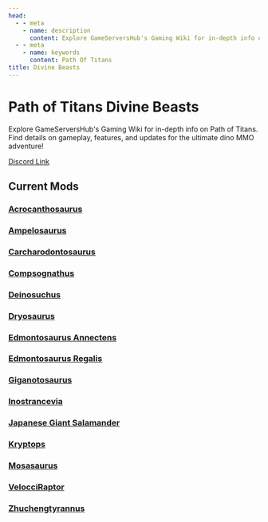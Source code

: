 ```yaml
---
head:
  - - meta
    - name: description
      content: Explore GameServersHub's Gaming Wiki for in-depth info on Path of Titans. Find details on gameplay, features, and updates for the ultimate dino MMO adventure!
  - - meta
    - name: keywords
      content: Path Of Titans
title: Divine Beasts
---
```


# Path of Titans Divine Beasts

Explore GameServersHub's Gaming Wiki for in-depth info on Path of Titans. Find details on gameplay, features, and updates for the ultimate dino MMO adventure!

[Discord Link](#)

## Current Mods

### [Acrocanthosaurus](./Path-of-Titans-DivineAcroRedux)

### [Ampelosaurus](./Path-of-Titans-DivineAmp)

### [Carcharodontosaurus](./Path-of-Titans-DivineCarchar)

### [Compsognathus](./Path-of-Titans-DivineCompy)

### [Deinosuchus](./Path-of-Titans-DivineDeino)

### [Dryosaurus](./Path-of-Titans-DivineDryo)

### [Edmontosaurus Annectens](./Path-of-Titans-DivineAnnectens)

### [Edmontosaurus Regalis](./Path-of-Titans-DivineRegalis)

### [Giganotosaurus](./Path-of-Titans-DivineGiga)

<!-- ### [Helicoprion](./Path-of-Titans-DivineHeli) -->

### [Inostrancevia](./Path-of-Titans-DivineInos)

### [Japanese Giant Salamander](./Path-of-Titans-TGBsalamander)

### [Kryptops](./Path-of-Titans-CretaceousKryptops)

### [Mosasaurus](./Path-of-Titans-DivineMosa)

### [VelocciRaptor](./Path-of-Titans-VelocciRaptor)

### [Zhuchengtyrannus](./Path-of-Titans-DivineZhuch)
